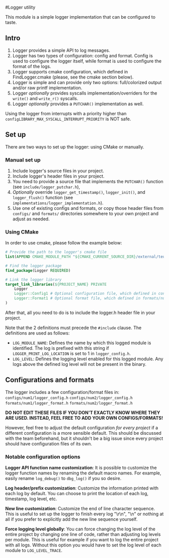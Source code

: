 #Logger utility

This module is a simple logger implementation that can be configured to taste.

## Intro

1. Logger provides a simple API to log messages.
2. Logger has two types of configuration: config and format. Config is used to configure the logger itself, while format is used to configure the format of the logs.
3. Logger supports cmake configuration, which defined in FindLogger.cmake (please, see the cmake section below).
4. Logger is simple and can provide only two options: full/colorized output and/or raw printf implementation.
5. Logger _optionally_ provides syscalls implementation/overriders for the `write()` and `write_r()` syscalls.
6. Logger _optionally_ provides a `PUTCHAR()` implementation as well.

Using the logger from interrupts with a priority higher than `configLIBRARY_MAX_SYSCALL_INTERRUPT_PRIORITY` is NOT safe.

## Set up

There are two ways to set up the logger: using CMake or manually.

### Manual set up

1. Include logger's source files in your project.
2. Include logger's header files in your project.
3. You need to provide a source file that implements the `PUTCHAR()` function (see `include/logger_putchar.h`),
4. _Optionally_ override `logger_get_timestamp()`, `logger_init()`, and `logger_flush()` function (see `implementations/logger_implementation.h`).
5. Use one of existing configs and formats, or copy those header files from `configs/` and `formats/` directories somewhere to your own project and adjust as needed.

### Using CMake

In order to use cmake, please follow the example below:

```cmake
# Provide the path to the logger's cmake file
list(APPEND CMAKE_MODULE_PATH "${CMAKE_CURRENT_SOURCE_DIR}/external/teufel/libs")

# Find the logger package
find_package(Logger REQUIRED)

# Link the logger library
target_link_libraries(${PROJECT_NAME} PRIVATE
    Logger
    Logger::Config1 # Optional configuration file, which defined in configs/num1/logger_config.h
    Logger::Format1 # Optional format file, which defined in formats/num1/logger_format.h
)
```

After that, all you need to do is to include the logger.h header file in your project.

Note that the 2 definitions must precede the `#include` clause.
The definitions are used as follows:
- `LOG_MODULE_NAME`: Defines the name by which this logged module is identified. The log is prefixed with this string if `LOGGER_PRINT_LOG_LOCATION` is set to 1 in `logger_config.h`.
- `LOG_LEVEL`: Defines the logging level enabled for this logged module. Any logs above the defined log level will not be present in the binary.

## Configurations and formats

The logger includes a few configuration/format files in:
`configs/num1/logger_config.h`
`configs/num2/logger_config.h`
`formats/num1/logger_format.h`
`formats/num2/logger_format.h`

**DO NOT EDIT THESE FILES IF YOU DON'T EXACTLY KNOW WHERE THEY ARE USED. INSTEAD, FEEL FREE TO ADD YOUR OWN CONFIGS/FORMATS!**

However, feel free to adjust the default configuration _*for every project*_ if a different configuration is a more sensible default. This should be discussed with the team beforehand, but it shouldn't be a big issue since every project should have configuration files of its own.

### Notable configuration options

**Logger API function name customization**:
It is possible to customize the logger function names by renaming the default macro names.
For example, easily rename `log_debug()` to `dbg_log()` if you so desire.

**Log header/prefix customization**:
Customize the information printed with each log by default. You can choose to print the location of each log, timestamp, log level, etc.

**New line customization**:
Customize the end of line character sequence. This is useful to set up the logger to finish every log "\r\n", "\n" or nothing at all if
you prefer to explicitly add the new line sequence yourself.

**Force logging level globally**:
You can force changing the log level of the entire project by changing one line of code, rather than
adjusting log levels per module. This is useful for example if you want to log the entire project with all logs. Without this option you
would have to set the log level of each module to `LOG_LEVEL_TRACE`.
